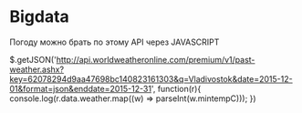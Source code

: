 # Bigdata

Погоду можно брать по этому API через JAVASCRIPT

$.getJSON('http://api.worldweatheronline.com/premium/v1/past-weather.ashx?key=62078294d9aa47698bc140823161303&q=Vladivostok&date=2015-12-01&format=json&enddate=2015-12-31', function(r){
console.log(r.data.weather.map((w) => parseInt(w.mintempC)));
})
